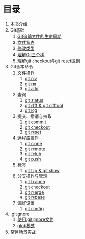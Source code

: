 # 目录

1.  [本书介绍](README.md)
1.  Git基础
    1.  [Git追踪文件的生命周期](git-basic/life-cycle.md)
    1.  [文件状态](git-basic/files-state.md)
    1.  [修改类型](git-basic/change-types.md)
    1.  [理解Git三个树](git-basic/three-tree.md)
    1.  [理解git checkout与git reset区别](git-basic/checkout-reset.md)
1.  Git基本命令
    1. 文件操作
        1.  [git mv](git-commands/git-mv.md)
        1.  [git rm](git-commands/git-rm.md)
        1.  [git add](git-commands/git-add.md)
    1. 查询
        1.  [git status](git-commands/git-status.md)
        1.  [git diff & git difftool](git-commands/git-diff.md)
        1.  [git log](git-commands/git-log.md)
    1. 提交、撤销与拉取
        1.  [git commit](git-commands/git-commit.md)
        1.  [git checkout](git-commands/git-checkout.md)
        1.  [git reset](git-commands/git-reset.md)
    1.  远程库操作   
        1.  [git clone](git-commands/git-clone.md)
        1.  [git remote](git-commands/git-remote.md)
        1.  [git fetch](git-commands/git-fetch.md)
        1.  [git push](git-commands/git-push.md)
    1.  标签
        1.  [git tag & git show](git-commands/git-tag.md)  
    1.  分支操作与管理 
        1.  [git branch](git-commands/git-branch.md)
        1.  [git checkout](git-commands/git-checkout.md)
        1.  [git merge](git-commands/git-merge.md)
        1.  [git rebase](git-commands/git-rebase.md)
    1.  偏好设置
        1.  [git config](git-commands/git-config.md)    
1.  .gitignore
    1.  [使用.gitignore文件]()
    1.  [glob模式]()
1.  常用场景实战

